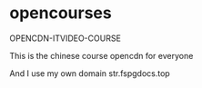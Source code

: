 # opencourses
OPENCDN-ITVIDEO-COURSE


This is the chinese course opencdn for everyone 

And I use my own domain str.fspgdocs.top
